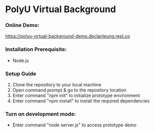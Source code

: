 # PolyU Virtual Background

### Online Demo: 
https://polyu-virtual-background-demo.declanleung.repl.co

### Installation Prerequisite: 
- Node.js

### Setup Guide
1. Clone the repository to your local machine
2. Open command prompt & go to the repository location
3. Enter command "npm init" to initialize prototype environment
4. Enter command "npm install" to install the required dependencies

### Turn on development mode: 
- Enter command "node server.js" to access prototype demo
